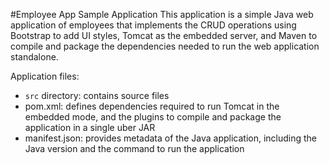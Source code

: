#Employee App Sample Application
This application is a simple Java web application of employees that implements the CRUD operations using Bootstrap to add UI styles, Tomcat as the embedded server, and Maven to compile and package the dependencies needed to run the web application standalone.

Application files:
* `src` directory: contains source files
* pom.xml: defines dependencies required to run Tomcat in the embedded mode, and the plugins to compile and package the application in a single uber JAR
* manifest.json: provides metadata of the Java application, including the Java version and the command to run the application